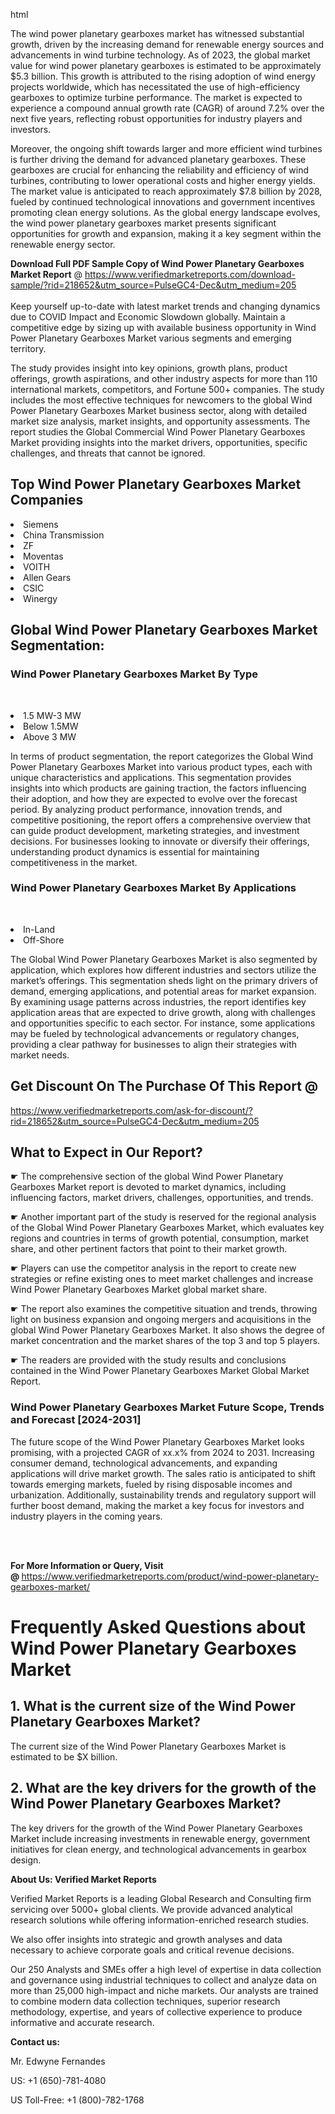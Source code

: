 <p>html <p>The wind power planetary gearboxes market has witnessed substantial growth, driven by the increasing demand for renewable energy sources and advancements in wind turbine technology. As of 2023, the global market value for wind power planetary gearboxes is estimated to be approximately $5.3 billion. This growth is attributed to the rising adoption of wind energy projects worldwide, which has necessitated the use of high-efficiency gearboxes to optimize turbine performance. The market is expected to experience a compound annual growth rate (CAGR) of around 7.2% over the next five years, reflecting robust opportunities for industry players and investors.</p> <p>Moreover, the ongoing shift towards larger and more efficient wind turbines is further driving the demand for advanced planetary gearboxes. These gearboxes are crucial for enhancing the reliability and efficiency of wind turbines, contributing to lower operational costs and higher energy yields. The market value is anticipated to reach approximately $7.8 billion by 2028, fueled by continued technological innovations and government incentives promoting clean energy solutions. As the global energy landscape evolves, the wind power planetary gearboxes market presents significant opportunities for growth and expansion, making it a key segment within the renewable energy sector.</p> </p><p><span class="font-[700]"><strong>Download Full PDF Sample Copy of Wind Power Planetary Gearboxes Market Report</strong> @ <a href="https://www.verifiedmarketreports.com/download-sample/?rid=218652&amp;utm_source=PulseGC4-Dec&amp;utm_medium=205" target="_blank" data-tracking-control-name="article-ssr-frontend-pulse_little-text-block" data-tracking-will-navigate="" data-test-link="">https://www.verifiedmarketreports.com/download-sample/?rid=218652&amp;utm_source=PulseGC4-Dec&amp;utm_medium=205<br /><br /></a></span>Keep yourself up-to-date with latest market trends and changing dynamics due to COVID Impact and Economic Slowdown globally. Maintain a competitive edge by sizing up with available business opportunity in Wind Power Planetary Gearboxes Market various segments and emerging territory.</p><div class="article-main__content" data-test-id="publishing-text-block"><p>The study provides insight into key opinions, growth plans, product offerings, growth aspirations, and other industry aspects for more than 110 international markets, competitors, and Fortune 500+ companies. The study includes the most effective techniques for newcomers to the global Wind Power Planetary Gearboxes Market business sector, along with detailed market size analysis, market insights, and opportunity assessments. The report studies the Global Commercial Wind Power Planetary Gearboxes Market providing insights into the market drivers, opportunities, specific challenges, and threats that cannot be ignored.</p><h2>Top Wind Power Planetary Gearboxes Market Companies</h2><p><li>Siemens</li><li> China Transmission</li><li> ZF</li><li> Moventas</li><li> VOITH</li><li> Allen Gears</li><li> CSIC</li><li> Winergy</li></p><h2>Global Wind Power Planetary Gearboxes Market Segmentation:</h2><div class="article-main__content" data-test-id="publishing-text-block"><h3><span class="">Wind Power Planetary Gearboxes Market By Type</span></h3></div><div class="article-main__content" data-test-id="publishing-text-block"><p>&nbsp;<li>1.5 MW-3 MW</li><li> Below 1.5MW</li><li> Above 3 MW</li></p></div><p>In terms of product segmentation, the report categorizes the Global Wind Power Planetary Gearboxes Market into various product types, each with unique characteristics and applications. This segmentation provides insights into which products are gaining traction, the factors influencing their adoption, and how they are expected to evolve over the forecast period. By analyzing product performance, innovation trends, and competitive positioning, the report offers a comprehensive overview that can guide product development, marketing strategies, and investment decisions. For businesses looking to innovate or diversify their offerings, understanding product dynamics is essential for maintaining competitiveness in the market.</p><div class="article-main__content" data-test-id="publishing-text-block"><h3><span class="">Wind Power Planetary Gearboxes Market By Applications</span></h3></div><div class="article-main__content" data-test-id="publishing-text-block"><p>&nbsp;<li>In-Land</li><li> Off-Shore</li></p></div><p>The Global Wind Power Planetary Gearboxes Market is also segmented by application, which explores how different industries and sectors utilize the market&rsquo;s offerings. This segmentation sheds light on the primary drivers of demand, emerging applications, and potential areas for market expansion. By examining usage patterns across industries, the report identifies key application areas that are expected to drive growth, along with challenges and opportunities specific to each sector. For instance, some applications may be fueled by technological advancements or regulatory changes, providing a clear pathway for businesses to align their strategies with market needs.</p></div><h2><strong>Get Discount On The Purchase Of This Report @&nbsp;</strong></h2><p><a href="https://www.verifiedmarketreports.com/ask-for-discount/?rid=218652&amp;utm_source=PulseGC4-Dec&amp;utm_medium=205">https://www.verifiedmarketreports.com/ask-for-discount/?rid=218652&amp;utm_source=PulseGC4-Dec&amp;utm_medium=205</a></p><h2>What to Expect in Our Report?</h2><p>☛ The comprehensive section of the global Wind Power Planetary Gearboxes Market report is devoted to market dynamics, including influencing factors, market drivers, challenges, opportunities, and trends.</p><p>☛ Another important part of the study is reserved for the regional analysis of the Global Wind Power Planetary Gearboxes Market, which evaluates key regions and countries in terms of growth potential, consumption, market share, and other pertinent factors that point to their market growth.</p><p>☛ Players can use the competitor analysis in the report to create new strategies or refine existing ones to meet market challenges and increase Wind Power Planetary Gearboxes Market global market share.</p><p>☛ The report also examines the competitive situation and trends, throwing light on business expansion and ongoing mergers and acquisitions in the global Wind Power Planetary Gearboxes Market. It also shows the degree of market concentration and the market shares of the top 3 and top 5 players.</p><p>☛ The readers are provided with the study results and conclusions contained in the Wind Power Planetary Gearboxes Market Global Market Report.</p><div class="article-main__content" data-test-id="publishing-text-block"><h3><span class="">Wind Power Planetary Gearboxes Market Future Scope, Trends and Forecast [2024-2031]</span></h3></div><div class="article-main__content" data-test-id="publishing-text-block"><p><span class="">The future scope of the Wind Power Planetary Gearboxes Market looks promising, with a projected CAGR of xx.x% from 2024 to 2031. Increasing consumer demand, technological advancements, and expanding applications will drive market growth. The sales ratio is anticipated to shift towards emerging markets, fueled by rising disposable incomes and urbanization. Additionally, sustainability trends and regulatory support will further boost demand, making the market a key focus for investors and industry players in the coming years.</span></p></div><div class="article-main__content" data-test-id="publishing-text-block">&nbsp;</div><div class="article-main__content" data-test-id="publishing-text-block">&nbsp;</div><p><strong>For More Information or Query, Visit @&nbsp;</strong><a><u>https://www.verifiedmarketreports.com/product/wind-power-planetary-gearboxes-market/</u></a></p><p> <h1>Frequently Asked Questions about Wind Power Planetary Gearboxes Market</h1> <h2>1. What is the current size of the Wind Power Planetary Gearboxes Market?</h2> <p>The current size of the Wind Power Planetary Gearboxes Market is estimated to be $X billion.</p> <h2>2. What are the key drivers for the growth of the Wind Power Planetary Gearboxes Market?</h2> <p>The key drivers for the growth of the Wind Power Planetary Gearboxes Market include increasing investments in renewable energy, government initiatives for clean energy, and technological advancements in gearbox design.</p> <!-- additional FAQs and answers go here --> </body></html></p><p><strong>About Us: Verified Market Reports</strong></p><p>Verified Market Reports is a leading Global Research and Consulting firm servicing over 5000+ global clients. We provide advanced analytical research solutions while offering information-enriched research studies.</p><p>We also offer insights into strategic and growth analyses and data necessary to achieve corporate goals and critical revenue decisions.</p><p>Our 250 Analysts and SMEs offer a high level of expertise in data collection and governance using industrial techniques to collect and analyze data on more than 25,000 high-impact and niche markets. Our analysts are trained to combine modern data collection techniques, superior research methodology, expertise, and years of collective experience to produce informative and accurate research.</p><p><strong>Contact us:</strong></p><p>Mr. Edwyne Fernandes</p><p>US: +1 (650)-781-4080</p><p>US Toll-Free: +1 (800)-782-1768</p>